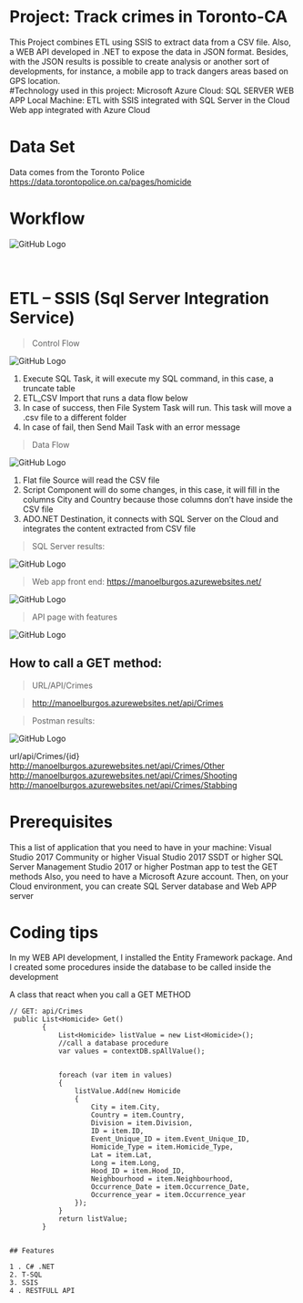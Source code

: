 # Project: Track crimes in Toronto-CA
This Project combines ETL using SSIS to extract data from a CSV file. Also, a WEB API developed in .NET to expose the data in JSON format. Besides, with the JSON results is possible to create analysis or another sort of developments, for instance, a mobile app to track dangers areas based on GPS location.  
#Technology used in this project:
Microsoft Azure Cloud:
	SQL SERVER
	WEB APP
Local Machine:
ETL with SSIS integrated with SQL Server in the Cloud
Web app integrated with Azure Cloud
# Data Set
Data comes from the Toronto Police
https://data.torontopolice.on.ca/pages/homicide

# Workflow

 ![GitHub Logo](/Screenshots/workflow.png)

 
# ETL – SSIS (Sql Server Integration Service)	
> Control Flow


![GitHub Logo](/Screenshots/control_flow.png)


1. Execute SQL Task, it will execute my SQL command, in this case, a truncate table
2. ETL_CSV Import that runs a data flow below
3. In case of success, then File System Task will run. This task will move a .csv file to a different folder
4. In case of fail, then Send Mail Task with an error message

> Data Flow

![GitHub Logo](/Screenshots/data_flow.png)

1. Flat file Source will read the CSV file
2. Script Component will do some changes, in this case, it will fill in the columns City and Country because those columns don’t have inside the CSV file
3. ADO.NET Destination, it connects with SQL Server on the Cloud and integrates the content extracted from CSV file

> SQL Server results:

![GitHub Logo](/Screenshots/db_result.png)


> Web app front end:
https://manoelburgos.azurewebsites.net/
 
![GitHub Logo](/Screenshots/webapi_front.PNG)

> API page with features

![GitHub Logo](/Screenshots/doc_api.png)
 

## How to call a GET method:
> URL/API/Crimes

> http://manoelburgos.azurewebsites.net/api/Crimes

> Postman results:

![GitHub Logo](/Screenshots/get_crimes.png)

url/api/Crimes/{id}
http://manoelburgos.azurewebsites.net/api/Crimes/Other
http://manoelburgos.azurewebsites.net/api/Crimes/Shooting
http://manoelburgos.azurewebsites.net/api/Crimes/Stabbing
 

# Prerequisites 
This a list of application that you need to have in your machine:
Visual Studio 2017 Community or higher
Visual Studio 2017 SSDT or higher
SQL Server Management Studio 2017 or higher
Postman app to test the GET methods 
Also, you need to have a Microsoft Azure account. Then, on your Cloud environment, you can create SQL Server database and Web APP server



# Coding tips
In my WEB API development, I installed the Entity Framework package. And I created some procedures inside the database to be called inside the development

A class that react when you call a GET METHOD
```
// GET: api/Crimes
 public List<Homicide> Get()
        {
            List<Homicide> listValue = new List<Homicide>();
            //call a database procedure
            var values = contextDB.spAllValue();
 
 
            foreach (var item in values)
            {
                listValue.Add(new Homicide
                {
                    City = item.City,
                    Country = item.Country,
                    Division = item.Division,
                    ID = item.ID,
                    Event_Unique_ID = item.Event_Unique_ID,
                    Homicide_Type = item.Homicide_Type,
                    Lat = item.Lat,
                    Long = item.Long,
                    Hood_ID = item.Hood_ID,
                    Neighbourhood = item.Neighbourhood,
                    Occurrence_Date = item.Occurrence_Date,
                    Occurrence_year = item.Occurrence_year
                });
            }
            return listValue;
        }


## Features

1 . C# .NET
2. T-SQL
3. SSIS
4 . RESTFULL API


